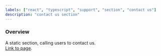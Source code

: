 ```yaml
---
labels: ["react", "typescript", "support", "section", "contact us"]
description: "contact us section"
---
```


### Overview

A static section, calling users to contact us.  
[Link to page](https://bit.dev/support-plans).
